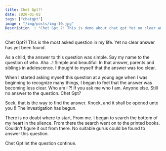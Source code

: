 ```yaml
---
title: Chet Gpt?!
date: 2020-01-02
tags: ["chatgpt"]
image : "/img/posts/img-10.jpg"
Description  : "Chet Gpt ?! This is demo about chat gpt Yet no clear answer..."
---
```

Chet Gpt?! This is the most asked question in my life. Yet no clear answer has yet been found.

As a child, the answer to this question was simple. Say my name to the question of who. Aha ..! Simple and beautiful. In that answer, parents and siblings in adolescence. I thought to myself that the answer was too clear. 

When I started asking myself this question at a young age when I was beginning to recognize many things, I began to feel that the answer was becoming less clear. Who am I ?! If you ask me who I am. Anyone else. Still no answer to the question. Chet Gpt?

Seek, that is the way to find the answer. Knock, and it shall be opened unto you !! The investigation has begun. 

There is no doubt where to start. From me. I began to search the bottom of my heart in the silence. From there the search went on to the printed books. Couldn't figure it out from there. No suitable gurus could be found to answer this question.


Chet Gpt let the question continue. 
<!--Photo by Robert Katzki on Unsplash-->
